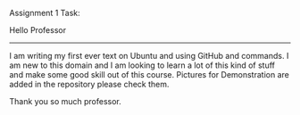 Assignment 1 Task:

Hello Professor 

***************

I am writing my first ever text on Ubuntu and using GitHub and commands.
I am new to this domain and I am looking to learn a lot of this kind of stuff and make some good skill out of this course.
Pictures for Demonstration are added in the repository please check them.

Thank you so much professor.

 
